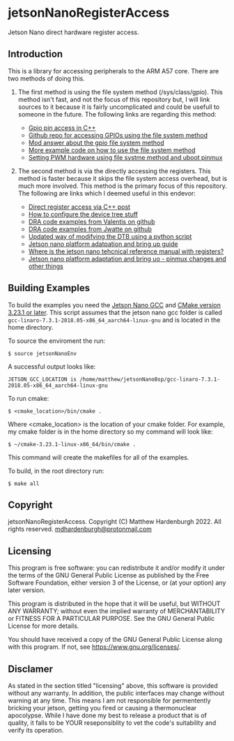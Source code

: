 # jetsonNanoRegisterAccess
Jetson Nano direct hardware register access.

## Introduction
This is a library for accessing peripherals to the ARM A57 core. There are two
methods of doing this.

1. The first method is using the file system method (/sys/class/gpio). This 
   method isn't fast, and not the focus of this repository but, I will link 
   sources to it because it is fairly uncomplicated and could be usefull to
   someone in the future. The following links are regarding this method:
   * [Gpio pin access in C++](https://forums.developer.nvidia.com/t/using-gpio-pins-with-c-on-the-nano/75783)  
   * [Github repo for accessing GPIOs using the file system method](https://github.com/pjueon/JetsonGPIO)
   * [Mod answer about the gpio file system method](https://forums.developer.nvidia.com/t/how-to-use-gpio-in-c-language/75191)
   * [More example code on how to use the file system method](https://www.ics.com/blog/how-control-gpio-hardware-c-or-c)
   * [Setting PWM hardware using file systme method and uboot pinmux](https://forums.developer.nvidia.com/t/nano-pwm-c/122492/9)

2. The second method is via the directly accessing the registers. This method
   is faster because it skips the file system access overhead, but is much
   more involved. This method is the primary focus of this repository. The
   following are links which I deemed useful in this endevor:
   * [Direct register access via C++ post](https://forums.developer.nvidia.com/t/jetson-nano-fast-gpio-c-example-with-direct-register-access/79692/12)
   * [How to configure the device tree stuff](https://www.seeedstudio.com/blog/2020/05/27/configure-pwm-output-on-jetson-nano-m/)
   * [DRA code examples from Valentis on github](https://github.com/valentis/jetson-nano-gpio-example)
   * [DRA code examples from Jwatte on github](https://github.com/jwatte/jetson-gpio-example)
   * [Updated way of modifying the DTB using a python script](https://docs.nvidia.com/jetson/l4t/#page/Tegra%20Linux%20Driver%20Package%20Development%20Guide/hw_setup_jetson_io.html%23wwpID0E0JE0HA)
   * [Jetson nano platform adatpation and bring up guide](https://developer.download.nvidia.com/embedded/L4T/r32-2_Release_v1.0/Tegra_Linux_Driver_Package_Nano_Adaptation_Guide.pdf?LXJYFxZKcq85VeLYsOVlrdF-YdUbKgX4Hd1eBPhpHV7rcpRcEYxJOKZQ7_W7JNexNwllmrjQPagLBLY9tnKUfIPpGl_kmyZOPjFXM130Z05vfURWk0IgtmWsQMn9eBYc6SSKoX-kayx0oyLox0pRAO87LR42ydM7FyjeiAdiOTIv6FV6F9ZMIi7l02GA227X1bFm#page235)
   * [Where is the jetson nano tehcnical reference manual with registers?](https://forums.developer.nvidia.com/t/technical-reference-manual/73593)
   * [Jetson nano platform adaptation and bring uo - pinmux changes and other things](https://docs.nvidia.com/jetson/l4t/index.html#page/Tegra%20Linux%20Driver%20Package%20Development%20Guide/adaptation_and_bringup_nano.html%23wwpID0E0EQ0HA)

## Building Examples
To build the examples you need the [Jetson Nano GCC](https://developer.nvidia.com/embedded/linux-tegra-r3271) 
and [CMake version 3.23.1 or later](https://cmake.org/download/). This script 
assumes that the jetson nano gcc folder is called `gcc-linaro-7.3.1-2018.05-x86_64_aarch64-linux-gnu`
and is located in the home directory.

To source the enviroment the run:

`$ source jetsonNanoEnv`

A successful output looks like:

`JETSON_GCC_LOCATION is /home/matthew/jetsonNanoBsp/gcc-linaro-7.3.1-2018.05-x86_64_aarch64-linux-gnu`

To run cmake:

`$ <cmake_location>/bin/cmake .`

Where <cmake_location> is the location of your cmake folder. For example, my
cmake folder is in the home directory so my command will look like:

`$ ~/cmake-3.23.1-linux-x86_64/bin/cmake .`

This command will create the makefiles for all of the examples.

To build, in the root directory run:

`$ make all`

## Copyright
jetsonNanoRegisterAccess. Copyright (C) Matthew Hardenburgh 2022. All rights reserved. mdhardenburgh@protonmail.com

## Licensing
This program is free software: you can redistribute it and/or modify
it under the terms of the GNU General Public License as published by
the Free Software Foundation, either version 3 of the License, or
(at your option) any later version.

This program is distributed in the hope that it will be useful,
but WITHOUT ANY WARRANTY; without even the implied warranty of
MERCHANTABILITY or FITNESS FOR A PARTICULAR PURPOSE.  See the
GNU General Public License for more details.

You should have received a copy of the GNU General Public License
along with this program.  If not, see <https://www.gnu.org/licenses/>.

## Disclamer
As stated in the section titled "licensing" above, this software is provided
without any warranty. In addition, the public interfaces may change without
warning at any time. This means I am not responsible for permentently bricking
your jetson, getting you fired or causing a thermonuclear apocolypse. While I 
have done my best to release a product that is of quality, it falls to be
YOUR reseponsiblity to vet the code's suitability and verify its operation.
